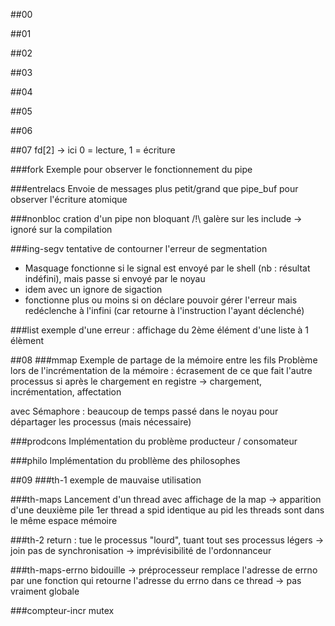 
##00



##01


##02


##03



##04



##05



##06



##07
fd\[2] -> ici 0 = lecture, 1 = écriture

###fork
Exemple pour observer le fonctionnement du pipe

###entrelacs
Envoie de messages plus petit/grand que pipe_buf pour observer l'écriture atomique

###nonbloc
cration d'un pipe non bloquant
/!\ galère sur les include -> ignoré sur la compilation

###ing-segv
tentative de contourner l'erreur de segmentation
- Masquage fonctionne si le signal est envoyé par le shell (nb : résultat indéfini), mais passe si envoyé par le noyau
- idem avec un ignore de sigaction
- fonctionne plus ou moins si on déclare pouvoir gérer l'erreur mais redéclenche à l'infini (car retourne à l'instruction l'ayant déclenché)

###list
exemple d'une erreur : affichage du 2ème élément d'une liste à 1 élèment


##08
###mmap
Exemple de partage de la mémoire entre les fils
Problème lors de l'incrémentation de la mémoire : écrasement de ce que fait l'autre processus si après le chargement en registre
-> chargement, incrémentation, affectation

avec Sémaphore : beaucoup de temps passé dans le noyau pour départager les processus (mais nécessaire)

###prodcons
Implémentation du problème producteur / consomateur

###philo
Implémentation du probllème des philosophes

##09
###th-1
exemple de mauvaise utilisation

###th-maps
Lancement d'un thread avec affichage de la map -> apparition d'une deuxième pile
1er thread a spid identique au pid
les threads sont dans le même espace mémoire

###th-2
return : tue le processus "lourd", tuant tout ses processus légers
-> join
pas de synchronisation -> imprévisibilité de l'ordonnanceur


###th-maps-errno
bidouille -> préprocesseur remplace l'adresse de errno par une fonction qui retourne l'adresse du errno dans ce thread -> pas vraiment globale

###compteur-incr
mutex
